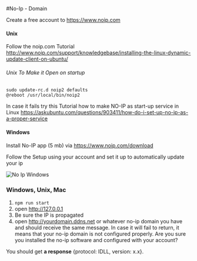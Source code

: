 #No-Ip - Domain

Create a free account to https://www.noip.com

#### Unix

Follow the noip.com Tutorial http://www.noip.com/support/knowledgebase/installing-the-linux-dynamic-update-client-on-ubuntu/

###### Unix To Make it Open on startup 

```
sudo update-rc.d noip2 defaults
@reboot /usr/local/bin/noip2
```

In case it fails try this Tutorial how to make NO-IP as start-up service in Linux
https://askubuntu.com/questions/903411/how-do-i-set-up-no-ip-as-a-proper-service

#### Windows

Install No-IP app (5 mb) via https://www.noip.com/download

Follow the Setup using your account and set it up to automatically update your ip

![No Ip Windows](http://dc9wlm4wphap8.cloudfront.net/support/wp-content/uploads/2013/04/windows-duc-4-step5.png)

### Windows, Unix, Mac
1. `npm run start`
2. open http://127.0.0.1
3. Be sure the IP is propagated
4. open http://yourdomain.ddns.net or whatever no-ip domain you have and should receive the same message. In case it will fail to return, it means that your no-ip domain is not configured properly. Are you sure you installed the no-ip software and configured with your account?

You should get **a response** {protocol: IDLL, version: x.x}. 